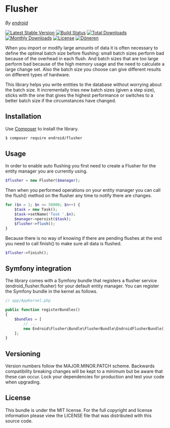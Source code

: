 Flusher
=======

*By [endroid](http://endroid.nl/)*

[![Latest Stable Version](http://img.shields.io/packagist/v/endroid/flusher.svg)](https://packagist.org/packages/endroid/flusher)
[![Build Status](http://img.shields.io/travis/endroid/Flusher.svg)](http://travis-ci.org/endroid/Flusher)
[![Total Downloads](http://img.shields.io/packagist/dt/endroid/flusher.svg)](https://packagist.org/packages/endroid/flusher)
[![Monthly Downloads](http://img.shields.io/packagist/dm/endroid/flusher.svg)](https://packagist.org/packages/endroid/flusher)
[![License](http://img.shields.io/packagist/l/endroid/flusher.svg)](https://packagist.org/packages/endroid/flusher)
[![Döneren](https://img.shields.io/badge/d%C3%B6neren-+-green.svg)](https://www.thuisbezorgd.nl/has-dner-kebab)

When you import or modify large amounts of data it is often necessary to define
the optimal batch size before flushing: small batch sizes perform bad because of
the overhead in each flush. And batch sizes that are too large perform bad because
of the high memory usage and the need to calculate a large change set. Also the
batch size you choose can give different results on different types of hardware.

This library helps you write entities to the database without worrying about the
batch size. It incrementally tries new batch sizes (given a step size), sticks
with the one that gives the highest performance or switches to a better batch size
if the circumstances have changed.

## Installation

Use [Composer](https://getcomposer.org/) to install the library.

``` bash
$ composer require endroid/flusher
```

## Usage

In order to enable auto flushing you first need to create a Flusher for the
entity manager you are currently using.

```php
$flusher = new Flusher($manager);
```

Then when you performed operations on your entity manager you can call the
flush() method on the flusher any time to notify there are changes.

```php
for ($n = 1; $n <= 50000; $n++) {
    $task = new Task();
    $task->setName('Task '.$n);
    $manager->persist($task);
    $flusher->flush();
}
```

Because there is no way of knowing if there are pending flushes at the end you
need to call finish() to make sure all data is flushed.

```php
$flusher->finish();
```

## Symfony integration

The library comes with a Symfony bundle that registers a flusher service
(endroid_flusher.flusher) for your default entity manager. You can register the
Symfony bundle in the kernel as follows.

```php
// app/AppKernel.php

public function registerBundles()
{
    $bundles = [
        // ...
        new Endroid\Flusher\Bundle\FlusherBundle\EndroidFlusherBundle(),
    ];
}
```

## Versioning

Version numbers follow the MAJOR.MINOR.PATCH scheme. Backwards compatibility
breaking changes will be kept to a minimum but be aware that these can occur.
Lock your dependencies for production and test your code when upgrading.

## License

This bundle is under the MIT license. For the full copyright and license
information please view the LICENSE file that was distributed with this source code.
